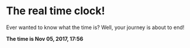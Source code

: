 # The real time clock!

Ever wanted to know what the time is? Well, your journey is about to end!

**The time is Nov 05, 2017, 17:56**
